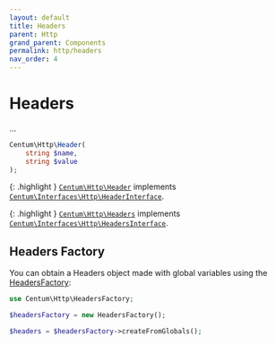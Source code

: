 ```yaml
---
layout: default
title: Headers
parent: Http
grand_parent: Components
permalink: http/headers
nav_order: 4
---
```




# Headers

...

```php
Centum\Http\Header(
    string $name,
    string $value
);
```

{: .highlight }
[`Centum\Http\Header`](https://github.com/SidRoberts/centum/blob/development/src/Http/Header.php) implements [`Centum\Interfaces\Http\HeaderInterface`](https://github.com/SidRoberts/centum/blob/development/src/Interfaces/Http/HeaderInterface.php).

{: .highlight }
[`Centum\Http\Headers`](https://github.com/SidRoberts/centum/blob/development/src/Http/Headers.php) implements [`Centum\Interfaces\Http\HeadersInterface`](https://github.com/SidRoberts/centum/blob/development/src/Interfaces/Http/HeadersInterface.php).



## Headers Factory

You can obtain a Headers object made with global variables using the [HeadersFactory](https://github.com/SidRoberts/centum/blob/development/src/Http/HeadersFactory.php):

```php
use Centum\Http\HeadersFactory;

$headersFactory = new HeadersFactory();

$headers = $headersFactory->createFromGlobals();
```
